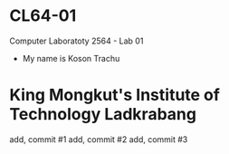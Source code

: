 # CL64-01

Computer Laboratoty 2564 - Lab 01

- My name is Koson Trachu

# King Mongkut's Institute of Technology Ladkrabang

add, commit #1
add, commit #2
add, commit #3

